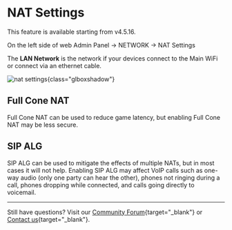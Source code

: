 # NAT Settings

This feature is available starting from v4.5.16.

On the left side of web Admin Panel -> NETWORK -> NAT Settings 

The **LAN Network** is the network if your devices connect to the Main WiFi or connect via an ethernet cable.

![nat settings](https://static.gl-inet.com/docs/router/en/4/interface_guide/nat_settings/nat_settings.png){class="glboxshadow"}

## Full Cone NAT

Full Cone NAT can be used to reduce game latency, but enabling Full Cone NAT may be less secure.

## SIP ALG

SIP ALG can be used to mitigate the effects of multiple NATs, but in most cases it will not help. Enabling SIP ALG may affect VoIP calls such as one-way audio (only one party can hear the other), phones not ringing during a call, phones dropping while connected, and calls going directly to voicemail.

---

Still have questions? Visit our [Community Forum](https://forum.gl-inet.com){target="_blank"} or [Contact us](https://www.gl-inet.com/contacts/){target="_blank"}.
